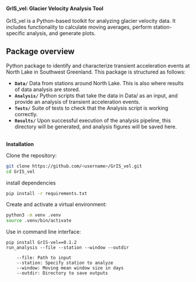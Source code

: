 **GrIS_vel: Glacier Velocity Analysis Tool**  
\
GrIS_vel is a Python-based toolkit for analyzing glacier velocity data. It includes functionality to calculate moving averages, perform station-specific analysis, and generate plots.


## Package overview
Python package to identify and characterize transient acceleration events at North Lake in Southwest Greenland. This package is structured as follows:

- **`Data/`** Data from stations around North Lake. This is also where results of data analysis are stored.
- **`Analysis/`** Python scripts that take the data in Data/ as an input, and provide an analysis of transient acceleration events.
- **`Tests/`** Suite of tests to check that the Analysis script is working correctly.
- **`Results/`** Upon successful execution of the analysis pipeline, this directory will be generated, and analysis figures will be saved here.

\
**Installation**

Clone the repository:
```bash
git clone https://github.com/<username>/GrIS_vel.git
cd GrIS_vel
```

install dependencies
```bash
pip install -r requirements.txt
```

Create and activate a virtual environment:
```bash
python3 -m venv .venv
source .venv/bin/activate 
```

Use in command line interface:
```
pip install GrIS-vel==0.1.2
run_analysis --file --station --window --outdir

    --file: Path to input 
    --station: Specify station to analyze
    --window: Moving mean window size in days
    --outdir: Directory to save outputs
```
